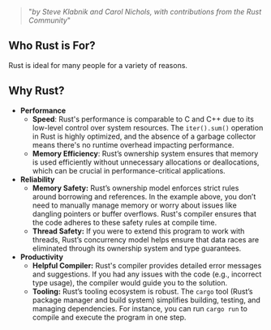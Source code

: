 > "_by Steve Klabnik and Carol Nichols, with contributions from the Rust Community_"

## **Who Rust is For?**
Rust is ideal for many people for a variety of reasons. 
## **Why Rust?**
- **Performance**
	- **Speed**: Rust's performance is comparable to C and C++ due to its low-level control over system resources. The `iter().sum()` operation in Rust is highly optimized, and the absence of a garbage collector means there's no runtime overhead impacting performance.
	- **Memory Efficiency**: Rust’s ownership system ensures that memory is used efficiently without unnecessary allocations or deallocations, which can be crucial in performance-critical applications.
- **Reliability**
	- **Memory Safety:** Rust’s ownership model enforces strict rules around borrowing and references. In the example above, you don’t need to manually manage memory or worry about issues like dangling pointers or buffer overflows. Rust's compiler ensures that the code adheres to these safety rules at compile time.
	- **Thread Safety:** If you were to extend this program to work with threads, Rust’s concurrency model helps ensure that data races are eliminated through its ownership system and type guarantees.
- **Productivity**
	- **Helpful Compiler:** Rust's compiler provides detailed error messages and suggestions. If you had any issues with the code (e.g., incorrect type usage), the compiler would guide you to the solution.
	- **Tooling:** Rust’s tooling ecosystem is robust. The `cargo` tool (Rust’s package manager and build system) simplifies building, testing, and managing dependencies. For instance, you can run `cargo run` to compile and execute the program in one step.